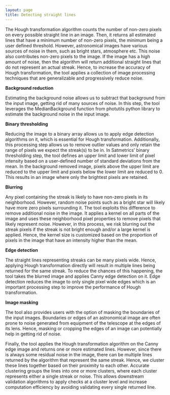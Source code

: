 ```yaml
---
layout: page
title: Detecting straight lines
---
```


The Hough transformation algorithm counts the number of non-zero pixels on every possible straight line in an image. Then, it returns all estimated lines that have a minimum number of non-zero pixels, the minimum being a user defined threshold. However, astronomical images have various sources of noise in them, such as bright stars, atmosphere etc. This noise also contributes non-zero pixels to the image. If the image has a high amount of noise, then the algorithm will return additional straight lines that do not represent an actual streak. Hence, to increase the accuracy of Hough transformation, the tool applies a collection of image processing techniques that are generalizable and progressively reduce noise.

**Background reduction**

Estimating the background noise allows us to subtract that background from the input image, getting rid of many sources of noise. In this step, the tool leverages the MedianBackground function from photutils python library to estimate the background noise in the input image.


**Binary thresholding**

Reducing the image to a binary array allows us to apply edge detection algorithms on it, which is essential for Hough transformation. Additionally, this processing step allows us to remove outlier values and only retain the range of pixels we expect the streak(s) to be in. In Satmetrics’ binary thresholding step, the tool defines an upper limit and lower limit of pixel intensity based on a user-defined number of standard deviations from the mean. In the background removed image, pixels above the upper limit are reduced to the upper limit and pixels below the lower limit are reduced to 0. This results in an image where only the brightest pixels are retained.

**Blurring**

Any pixel containing the streak is likely to have non-zero pixels in its neighborhood. However, random noise points such as a bright star will likely have more zero pixels surrounding it. The tool exploits this difference to remove additional noise in the image. It applies a kernel on all parts of the image and uses these neighborhood pixel properties to remove pixels that likely represent noise. However, in this process, we risk blurring out the streak pixels if the streak is not bright enough and/or a large kernel is applied. Hence, the kernel size is customized based on the proportion of pixels in the image that have an intensity higher than the mean.

**Edge detection**

The straight lines representing streaks can be many pixels wide. Hence, applying Hough transformation directly will result in multiple lines being returned for the same streak. To reduce the chances of this happening, the tool takes the blurred image and applies Canny edge detection on it. Edge detection reduces the image to only single pixel wide edges which is an important processing step to improve the performance of Hough transformation.

**Image masking**

The tool also provides users with the option of masking the boundaries of the input images. Boundaries or edges of an astronomical image are often prone to noise generated from equipment of the telescope at the edges of its lens. Hence, masking or cropping the edges of an image can potentially help in getting rid of noise.


Finally, the tool applies the Hough transformation algorithm on the Canny edge image and returns one or more estimated lines. However, since there is always some residual noise in the image, there can be multiple lines returned by the algorithm that represent the same streak. Hence, we cluster these lines together based on their proximity to each other. Accurate clustering groups the lines into one or more clusters, where each cluster represents either a single streak or noise. This allows downstream validation algorithms to apply checks at a cluster level and increase computation efficiency by avoiding validating every single returned line.

